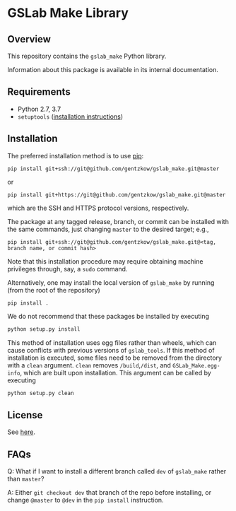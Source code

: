 # GSLab Make Library

Overview
--------
This repository contains the `gslab_make` Python library. 

Information about this package is available in its internal documentation. 

Requirements
------------
- Python 2.7, 3.7
- `setuptools` ([installation instructions](https://packaging.python.org/installing/))

Installation
------------

The preferred installation method is to use [pip](https://pypi.python.org/pypi/pip):
```
pip install git+ssh://git@github.com/gentzkow/gslab_make.git@master
```
or
```
pip install git+https://git@github.com/gentzkow/gslab_make.git@master
```
which are the SSH and HTTPS protocol versions, respectively.

The package at any tagged release, branch, or commit can be installed with the same commands, just changing `master` to the desired target; e.g., 
```
pip install git+ssh://git@github.com/gentzkow/gslab_make.git@<tag, branch name, or commit hash>
```

Note that this installation procedure may require obtaining machine privileges through,
say, a `sudo` command.

Alternatively, one may install the local version of `gslab_make` by running (from the root of the repository)

```
pip install .
```

We do not recommend that these packages be installed by executing
```bash
python setup.py install
```
This method of installation uses egg files rather than wheels, which can cause conflicts with previous versions of `gslab_tools`. If this method of installation is executed, some files need to be removed from the directory with a `clean` argument. `clean` removes `/build`,`/dist`, and `GSLab_Make.egg-info`, which are built upon installation. This argument can be called by executing 

```bash
python setup.py clean
```

License
-------
See [here](https://github.com/gentzkow/gslab_make/blob/master/LICENSE.txt).

FAQs
-------

Q: What if I want to install a different branch called `dev` of `gslab_make` rather than `master`?

A: Either `git checkout dev` that branch of the repo before installing, or change `@master` to `@dev` in the `pip install` instruction.

